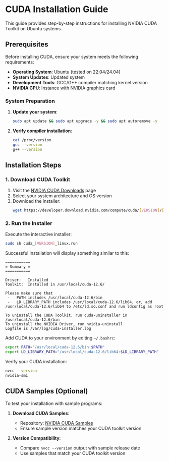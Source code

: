 # CUDA Installation Guide

This guide provides step-by-step instructions for installing NVIDIA CUDA Toolkit on Ubuntu systems.

## Prerequisites

Before installing CUDA, ensure your system meets the following requirements:

- **Operating System**: Ubuntu (tested on 22.04/24.04)
- **System Updates**: Updated system
- **Development Tools**: GCC/G++ compiler matching kernel version
- **NVIDIA GPU**: Instance with NVIDIA graphics card

### System Preparation

1. **Update your system**:
   ```bash
   sudo apt update && sudo apt upgrade -y && sudo apt autoremove -y
   ```

2. **Verify compiler installation**:
   ```bash
   cat /proc/version
   gcc --version
   g++ --version
   ```

## Installation Steps

### 1. Download CUDA Toolkit

1. Visit the [NVIDIA CUDA Downloads](https://developer.nvidia.com/cuda-downloads) page
2. Select your system architecture and OS version
3. Download the installer:
   ```bash
   wget https://developer.download.nvidia.com/compute/cuda/[VERSION]/[INSTALLER_NAME]
   ```

### 2. Run the Installer

Execute the interactive installer:
```bash
sudo sh cuda_[VERSION]_linux.run
```

Successful installation will display something similar to this:
```
===========
= Summary =
===========

Driver:   Installed
Toolkit:  Installed in /usr/local/cuda-12.6/

Please make sure that
 -   PATH includes /usr/local/cuda-12.6/bin
 -   LD_LIBRARY_PATH includes /usr/local/cuda-12.6/lib64, or, add /usr/local/cuda-12.6/lib64 to /etc/ld.so.conf and run ldconfig as root

To uninstall the CUDA Toolkit, run cuda-uninstaller in /usr/local/cuda-12.6/bin
To uninstall the NVIDIA Driver, run nvidia-uninstall
Logfile is /var/log/cuda-installer.log
```

Add CUDA to your environment by editing `~/.bashrc`:
```bash
export PATH="/usr/local/cuda-12.6/bin:$PATH"
export LD_LIBRARY_PATH="/usr/local/cuda-12.6/lib64:$LD_LIBRARY_PATH"
```

Verify your CUDA installation:
```bash
nvcc --version
nvidia-smi
```

## CUDA Samples (Optional)

To test your installation with sample programs:

1. **Download CUDA Samples**:
   - Repository: [NVIDIA CUDA Samples](https://github.com/NVIDIA/cuda-samples)
   - Ensure sample version matches your CUDA toolkit version

2. **Version Compatibility**:
   - Compare `nvcc --version` output with sample release date
   - Use samples that match your CUDA toolkit version




